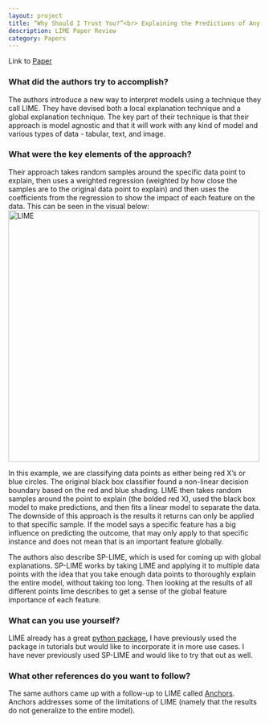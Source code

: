 ```yaml
---
layout: project
title: “Why Should I Trust You?”<br> Explaining the Predictions of Any Classifier 
description: LIME Paper Review
category: Papers
---
```

Link to [Paper](https://arxiv.org/abs/1602.04938)

### What did the authors try to accomplish?
The authors introduce a new way to interpret models using a technique they call LIME. They have devised both a local explanation technique and a global explanation technique. The key part of their technique is that their approach is model agnostic and that it will work with any kind of model and various types of data - tabular, text, and image. 

### What were the key elements of the approach?
Their approach takes random samples around the specific data point to explain, then uses a weighted regression (weighted by how close the samples are to the original data point to explain) and then uses the coefficients from the regression to show the impact of each feature on the data. This can be seen in the visual below:
<img src="https://raw.githubusercontent.com/sik-flow/sik-flow.github.io/master/_projects/images/Tukey_Test_files/lime.png" alt="LIME" width="500"/>


In this example, we are classifying data points as either being red X’s or blue circles. The original black box classifier found a non-linear decision boundary based on the red and blue shading. LIME then takes random samples around the point to explain (the bolded red X), used the black box model to make predictions, and then fits a linear model to separate the data. The downside of this approach is the results it returns can only be applied to that specific sample. If the model says a specific feature has a big influence on predicting the outcome, that may only apply to that specific instance and does not mean that is an important feature globally. 

The authors also describe SP-LIME, which is used for coming up with global explanations. SP-LIME works by taking LIME and applying it to multiple data points with the idea that you take enough data points to thoroughly explain the entire model, without taking too long. Then looking at the results of all different points lime describes to get a sense of the global feature importance of each feature.  

### What can you use yourself?
LIME already has a great [python package](https://github.com/marcotcr/lime), I have previously used the package in tutorials but would like to incorporate it in more use cases. I have never previously used SP-LIME and would like to try that out as well. 

### What other references do you want to follow?
The same authors came up with a follow-up to LIME called [Anchors](https://homes.cs.washington.edu/~marcotcr/aaai18.pdf). Anchors addresses some of the limitations of LIME (namely that the results do not generalize to the entire model). 

